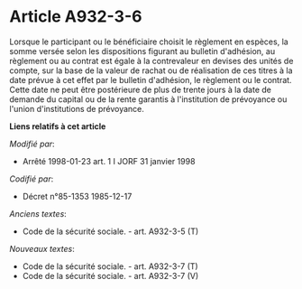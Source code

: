 # Article A932-3-6

Lorsque le participant ou le bénéficiaire choisit le règlement en espèces, la somme versée selon les dispositions figurant au
bulletin d'adhésion, au règlement ou au contrat est égale à la contrevaleur en devises des unités de compte, sur la base de
la valeur de rachat ou de réalisation de ces titres à la date prévue à cet effet par le bulletin d'adhésion, le règlement ou
le contrat. Cette date ne peut être postérieure de plus de trente jours à la date de demande du capital ou de la rente
garantis à l'institution de prévoyance ou l'union d'institutions de prévoyance.

**Liens relatifs à cet article**

_Modifié par_:

  - Arrêté 1998-01-23 art. 1 I JORF 31 janvier 1998

_Codifié par_:

  - Décret n°85-1353 1985-12-17

_Anciens textes_:

  - Code de la sécurité sociale. - art. A932-3-5 (T)

_Nouveaux textes_:

  - Code de la sécurité sociale. - art. A932-3-7 (T)
  - Code de la sécurité sociale. - art. A932-3-7 (V)

